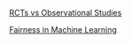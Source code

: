[RCTs vs Observational Studies](https://www.nytimes.com/2018/08/06/upshot/employer-wellness-programs-randomized-trials.html)

[Fairness in Machine Learning](https://fairmlbook.org/pdf/fairmlbook.pdf)
